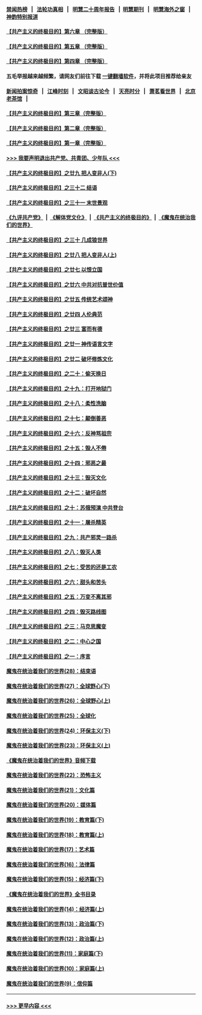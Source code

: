 #### [禁闻热榜](热点新闻.md?=0)  &nbsp;&nbsp;|&nbsp;&nbsp; [法轮功真相](https://github.com/gfw-breaker/truth/blob/master/README.md?=0) &nbsp;&nbsp;|&nbsp;&nbsp; [明慧二十周年报告](https://github.com/gfw-breaker/mh-reports/blob/master/README.md?=0) &nbsp;&nbsp;|&nbsp;&nbsp;[明慧期刊](https://github.com/gfw-breaker/mh-qikan) &nbsp;&nbsp;|&nbsp;&nbsp; [明慧海外之窗](https://github.com/gfw-breaker/mh-news/blob/master/README.md?=0) &nbsp;&nbsp;|&nbsp;&nbsp; [神韵特别报道](https://github.com/gfw-breaker/mh-news/blob/master/shenyun.md?=0)
#### [【共产主义的终极目的】第六章 （完整版）](../pages/nsc422/n11428913.md?t=03132331) 
#### [【共产主义的终极目的】第五章 （完整版）](../pages/nsc422/n11428912.md?t=03132331) 
#### [【共产主义的终极目的】第四章 （完整版）](../pages/nsc422/n11428907.md?t=03132331) 
#### 五毛举报越来越频繁，请网友们前往下载 [一键翻墙软件](https://github.com/gfw-breaker/ssr-accounts)，并将此项目推荐给亲友
#### [新闻拍案惊奇](https://github.com/gfw-breaker/banned-news/blob/master/pages/link4.md) &nbsp;&nbsp;|&nbsp;&nbsp; [江峰时刻](https://github.com/gfw-breaker/banned-news/blob/master/pages/link4.md) &nbsp;&nbsp;|&nbsp;&nbsp; [文昭谈古论今](https://github.com/gfw-breaker/banned-news/blob/master/pages/link4.md) &nbsp;&nbsp;|&nbsp;&nbsp; [天亮时分](https://github.com/gfw-breaker/banned-news/blob/master/pages/link4.md) &nbsp;&nbsp;|&nbsp;&nbsp; [萧茗看世界](https://github.com/gfw-breaker/banned-news/blob/master/pages/link4.md) &nbsp;&nbsp;|&nbsp;&nbsp; [北京老茶馆](https://github.com/gfw-breaker/banned-news/blob/master/pages/link4.md) &nbsp;&nbsp;|&nbsp;&nbsp; 
#### [【共产主义的终极目的】第三章（完整版）](../pages/nsc422/n11428848.md?t=03132331) 
#### [【共产主义的终极目的】第二章（完整版）](../pages/nsc422/n11428831.md?t=03132331) 
#### [【共产主义的终极目的】第一章（完整版）](../pages/nsc422/n11417651.md?t=03132331) 
#### [>>> 我要声明退出共产党、共青团、少年队 <<<](https://github.com/begood0513/goodnews/blob/master/quit/letter.md) 
#### [【共产主义的终极目的】之廿九 把人变非人(下)](../pages/nsc422/n11344140.md?t=03132331) 
#### [【共产主义的终极目的】之三十二 结语](../pages/nsc422/n11360535.md?t=03132331) 
#### [【共产主义的终极目的】之三十一 末世景观](../pages/nsc422/n11351129.md?t=03132331) 
#### [《九评共产党》](https://github.com/begood0513/9ping.md/blob/master/README.md) &nbsp;|&nbsp; [《解体党文化》](../../../../jtdwh.md/blob/master/README.md)  &nbsp;|&nbsp; [《共产主义的终极目的》](../../../../gczydzjmd.md/blob/master/README.md) &nbsp;|&nbsp; [《魔鬼在统治我们的世界》](../../../../mgztzwmdsj.md/blob/master/README.md) 
#### [【共产主义的终极目的】之三十 几成狼世界](../pages/nsc422/n11348280.md?t=03132331) 
#### [【共产主义的终极目的】之廿八 把人变非人(上)](../pages/nsc422/n11340492.md?t=03132331) 
#### [【共产主义的终极目的】之廿七 以恨立国](../pages/nsc422/n11336944.md?t=03132331) 
#### [【共产主义的终极目的】之廿六 中共对抗普世价值](../pages/nsc422/n11324785.md?t=03132331) 
#### [【共产主义的终极目的】之廿五 传统艺术颂神](../pages/nsc422/n11296396.md?t=03132331) 
#### [【共产主义的终极目的】之廿四 人伦典范](../pages/nsc422/n11296397.md?t=03132331) 
#### [【共产主义的终极目的】之廿三 富而有德](../pages/nsc422/n11283598.md?t=03132331) 
#### [【共产主义的终极目的】之廿一 神传语言文字](../pages/nsc422/n11263265.md?t=03132331) 
#### [【共产主义的终极目的】之廿二 破坏修炼文化](../pages/nsc422/n11245728.md?t=03132331) 
#### [【共产主义的终极目的】之二十：偷天换日](../pages/nsc422/n11238846.md?t=03132331) 
#### [【共产主义的终极目的】之十九：打开地狱门](../pages/nsc422/n11206376.md?t=03132331) 
#### [【共产主义的终极目的】之十八：柔性洗脑](../pages/nsc422/n11199994.md?t=03132331) 
#### [【共产主义的终极目的】之十七：颠倒善恶](../pages/nsc422/n11179782.md?t=03132331) 
#### [【共产主义的终极目的】之十六：反神骂祖宗](../pages/nsc422/n11166798.md?t=03132331) 
#### [【共产主义的终极目的】之十五：毁人不倦](../pages/nsc422/n11166792.md?t=03132331) 
#### [【共产主义的终极目的】之十四：邪恶之最](../pages/nsc422/n11150249.md?t=03132331) 
#### [【共产主义的终极目的】之十三：毁灭文化](../pages/nsc422/n11135227.md?t=03132331) 
#### [【共产主义的终极目的】之十二：破坏自然](../pages/nsc422/n11135214.md?t=03132331) 
#### [【共产主义的终极目的】之十：苏俄预演 中共登台](../pages/nsc422/n11118424.md?t=03132331) 
#### [【共产主义的终极目的】之十一：屠杀精英](../pages/nsc422/n11118442.md?t=03132331) 
#### [【共产主义的终极目的】之九：共产邪灵一路杀](../pages/nsc422/n11114139.md?t=03132331) 
#### [【共产主义的终极目的】之八：毁灭人类](../pages/nsc422/n11108503.md?t=03132331) 
#### [【共产主义的终极目的】之七：受苦的还是工农](../pages/nsc422/n11101809.md?t=03132331) 
#### [【共产主义的终极目的】之六：甜头和苦头](../pages/nsc422/n11096971.md?t=03132331) 
#### [【共产主义的终极目的】之五：万变不离其邪](../pages/nsc422/n11091285.md?t=03132331) 
#### [【共产主义的终极目的】之四：毁灭路线图](../pages/nsc422/n11086284.md?t=03132331) 
#### [【共产主义的终极目的】之三：马克思魔变](../pages/nsc422/n11061941.md?t=03132331) 
#### [【共产主义的终极目的】之二：中心之国](../pages/nsc422/n11047728.md?t=03132331) 
#### [【共产主义的终极目的】之一：序言](../pages/nsc422/n11086077.md?t=03132331) 
#### [魔鬼在统治着我们的世界(28)：结束语](../pages/nsc422/n10936246.md?t=03132331) 
#### [魔鬼在统治着我们的世界(27)：全球野心(下)](../pages/nsc422/n10928319.md?t=03132331) 
#### [魔鬼在统治着我们的世界(26)：全球野心(上)](../pages/nsc422/n10900318.md?t=03132331) 
#### [魔鬼在统治着我们的世界(25)：全球化](../pages/nsc422/n10788205.md?t=03132331) 
#### [魔鬼在统治着我们的世界(24)：环保主义(下)](../pages/nsc422/n10695307.md?t=03132331) 
#### [魔鬼在统治着我们的世界(23)：环保主义(上)](../pages/nsc422/n10688613.md?t=03132331) 
#### [《魔鬼在统治着我们的世界》音频下载](../pages/nsc422/n10635553.md?t=03132331) 
#### [魔鬼在统治着我们的世界(22)：恐怖主义](../pages/nsc422/n10614727.md?t=03132331) 
#### [魔鬼在统治着我们的世界(21)：文化篇](../pages/nsc422/n10597706.md?t=03132331) 
#### [魔鬼在统治着我们的世界(20)：媒体篇](../pages/nsc422/n10586579.md?t=03132331) 
#### [魔鬼在统治着我们的世界(19)：教育篇(下)](../pages/nsc422/n10564808.md?t=03132331) 
#### [魔鬼在统治着我们的世界(18)：教育篇(上)](../pages/nsc422/n10526970.md?t=03132331) 
#### [魔鬼在统治着我们的世界(17)：艺术篇](../pages/nsc422/n10499093.md?t=03132331) 
#### [魔鬼在统治着我们的世界(16)：法律篇](../pages/nsc422/n10485969.md?t=03132331) 
#### [魔鬼在统治着我们的世界(15)：经济篇(下)](../pages/nsc422/n10469975.md?t=03132331) 
#### [《魔鬼在统治着我们的世界》全书目录](../pages/nsc422/n10464261.md?t=03132331) 
#### [魔鬼在统治着我们的世界(14)：经济篇(上)](../pages/nsc422/n10457370.md?t=03132331) 
#### [魔鬼在统治着我们的世界(13)：政治篇(下)](../pages/nsc422/n10448270.md?t=03132331) 
#### [魔鬼在统治着我们的世界(12)：政治篇(上)](../pages/nsc422/n10444576.md?t=03132331) 
#### [魔鬼在统治着我们的世界(11)：家庭篇(下)](../pages/nsc422/n10440961.md?t=03132331) 
#### [魔鬼在统治着我们的世界(10)：家庭篇(上)](../pages/nsc422/n10435448.md?t=03132331) 
#### [魔鬼在统治着我们的世界(9)：信仰篇](../pages/nsc422/n10432159.md?t=03132331) 

----
#### [ >>> 更早内容 <<< ](../indexes/nsc422-earlier.md)
